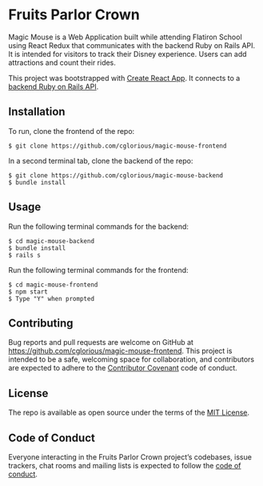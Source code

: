 # Fruits Parlor Crown

Magic Mouse is a Web Application built while attending Flatiron School using React Redux that communicates with the backend Ruby on Rails API. It is intended for visitors to track their Disney experience. Users can add attractions and count their rides.

This project was bootstrapped with [Create React App](https://github.com/facebook/create-react-app). It connects to a [backend Ruby on Rails API](https://github.com/cglorious/magic-mouse-backend).

## Installation

To run, clone the frontend of the repo:

    $ git clone https://github.com/cglorious/magic-mouse-frontend

In a second terminal tab, clone the backend of the repo:

    $ git clone https://github.com/cglorious/magic-mouse-backend
    $ bundle install

## Usage

Run the following terminal commands for the backend:

    $ cd magic-mouse-backend
    $ bundle install
    $ rails s

Run the following terminal commands for the frontend:

    $ cd magic-mouse-frontend
    $ npm start
    $ Type "Y" when prompted

## Contributing

Bug reports and pull requests are welcome on GitHub at https://github.com/cglorious/magic-mouse-frontend. This project is intended to be a safe, welcoming space for collaboration, and contributors are expected to adhere to the [Contributor Covenant](http://contributor-covenant.org) code of conduct.

## License

The repo is available as open source under the terms of the [MIT License](https://opensource.org/licenses/MIT).

## Code of Conduct

Everyone interacting in the Fruits Parlor Crown project’s codebases, issue trackers, chat rooms and mailing lists is expected to follow the [code of conduct](https://github.com/cglorious/magic-mouse-frontend/blob/main/CODE_OF_CONDUCT.md).
